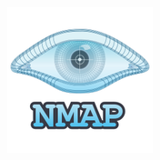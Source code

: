 <div align="center">
  
![Nmap](https://github.com/AliElbassuony/TryHackMe/blob/main/images/nmap.png)

</div>
